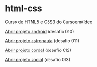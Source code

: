 # html-css
 Curso de HTML5 e CSS3 do CursoemVídeo

<a href="https://plyslif.github.io/html-css/desafios/ds010-B/">Abrir projeto android</a> (desafio 010)

<a href="https://plyslif.github.io/html-css/desafios/ds011/">Abrir projeto astronauta</a> (desafio 011)

<a href="https://plyslif.github.io/html-css/desafios/ds012/">Abrir projeto cordel</a>
(desafio 012)

<a href="https://plyslif.github.io/html-css/projetos-guanabara/projeto-social/">Abrir projeto social</a>
(desafio 013)